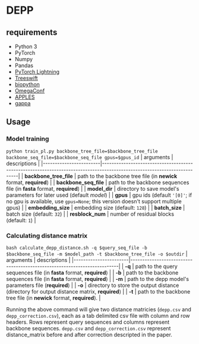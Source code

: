 # DEPP
## requirements
* Python 3
* PyTorch
* Numpy
* Pandas
* [PyTorch Lightning](https://github.com/PyTorchLightning/pytorch-lightning)
* [Treeswift](https://github.com/niemasd/TreeSwift)
* [biopython](https://biopython.org/wiki/Download)
* [OmegaConf](https://github.com/omry/omegaconf)
* [APPLES](https://github.com/balabanmetin/apples)
* [gappa](https://github.com/lczech/gappa)

## Usage
### Model training
`python train_pl.py backbone_tree_file=$backbone_tree_file backbone_seq_file=$backbone_seq_file gpus=$gpus_id`
| arguments              | descriptions                                                                                                            |
|------------------------|-------------------------------------------------------------------------------------------------------------------------|
| **backbone_tree_file** | path to the backbone tree file (in **newick** format, **required**)                                                     |
| **backbone_seq_file**  | path to the backbone sequences file (in **fasta** format, **required**)                                                 |
| **model_dir**          | directory to save model's parameters for later used (default *model*)                                                   |
| **gpus**               | gpu ids (default `'[0]'`; if no gpu is available, use `gpus=None`; this version doesn't support multiple gpus)          |
| **embedding_size**     | embedding size (default: `128`)                                                                                         |
| **batch_size**         | batch size (default: `32`)                                                                                              |
| **resblock_num**       | number of residual blocks (default: `1`)                                                                                |

### Calculating distance matrix
`bash calculate_depp_distance.sh -q $query_seq_file -b $backbone_seq_file -m $model_path -t $backbone_tree_file -o $outdir`
| arguments             | descriptions                                                            |
|-----------------------|-------------------------------------------------------------------------|
| **-q**                | path to the query sequences file (in **fasta** format, **required**)    |
| **-b**                | path to the backbone sequences file (in **fasta** format, **required**) |
| **-m**                | path to the depp model's parameters file (**required**)                 |
| **-o**                | directory to store the output distance (directory for output distance matrix, **required**) |
| **-t**                | path to the backbone tree file (in **newick** format, **required**).    |

Running the above command will give two distance matricies (`depp.csv` and `depp_correction.csv`), each as a tab delimited csv file with column and row headers. Rows represent query sequences and columns represent backbone sequences. `depp.csv` and `depp_correction.csv` represent distance_matrix before and after correction descripted in the paper.
